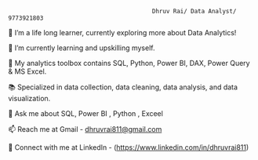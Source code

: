                                              Dhruv Rai/ Data Analyst/ 9773921803
🔭 I’m a life long learner, currently exploring more about Data Analytics!

🌱 I’m currently learning and upskilling myself.

🧰 My analytics toolbox contains SQL, Python, Power BI, DAX, Power Query & MS Excel.

📚 Specialized in data collection, data cleaning, data analysis, and data visualization.

💬 Ask me about SQL, Power BI , Python , Exceel

📫 Reach me at Gmail - dhruvrai811@gmail.com

🔗 Connect with me at LinkedIn - (https://www.linkedin.com/in/dhruvrai811)


<!---
DhruvRai15/DhruvRai15 is a ✨ special ✨ repository because its `README.md` (this file) appears on your GitHub profile.
You can click the Preview link to take a look at your changes.
--->
